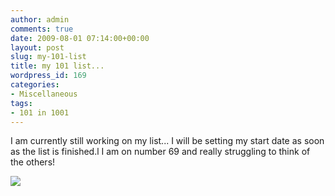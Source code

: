 ```yaml
---
author: admin
comments: true
date: 2009-08-01 07:14:00+00:00
layout: post
slug: my-101-list
title: my 101 list...
wordpress_id: 169
categories:
- Miscellaneous
tags:
- 101 in 1001
---
```


I am currently still working on my list... I will be setting my start date as soon as the list is finished.l  I am on number 69 and really struggling to think of the others!

![](https://blogger.googleusercontent.com/tracker/251139911615938991-6032954857523533571?l=www.outmumbered.com)
